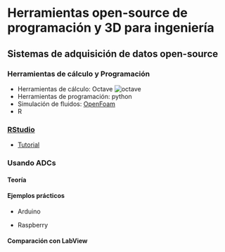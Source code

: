 
# Herramientas open-source de programación y 3D para ingeniería 

## Sistemas de adquisición de datos open-source 

### Herramientas de cálculo y Programación
* Herramientas de cálculo: Octave
![octave](http://mcx.sourceforge.net/upload/octave_mcxlab.png)
* Herramientas de programación: python
* Simulación de fluidos: [OpenFoam](http://www.openfoam.com/)
* R

### [RStudio](http://www.rstudio.com)

* [Tutorial](http://javacasm.github.io//Aprendiendo-a-usar-R/ )

### Usando ADCs

#### Teoría

#### Ejemplos prácticos

* Arduino

* Raspberry


#### Comparación con LabView

